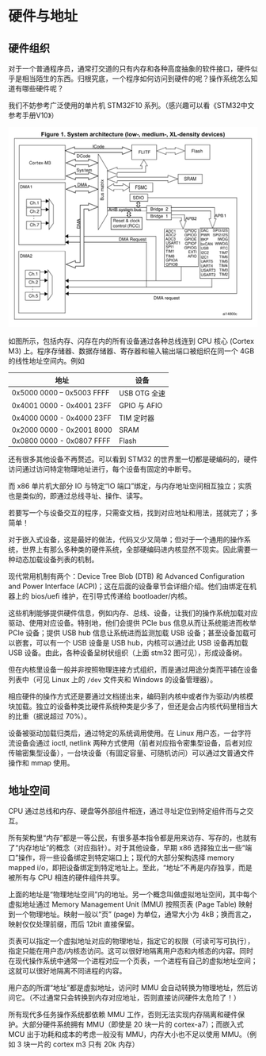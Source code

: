 # 硬件与地址

## 硬件组织

对于一个普通程序员，通常打交道的只有内存和各种高度抽象的软件接口，硬件似乎是相当陌生的东西。归根究底，一个程序如何访问到硬件的呢？操作系统怎么知道有哪些硬件呢？

我们不妨参考广泛使用的单片机 STM32F10 系列。（感兴趣可以看《STM32中文参考手册V10》）

![stm32 hardware architecture](img/stm32_arch.png)

如图所示，包括内存、闪存在内的所有设备通过各种总线连到 CPU 核心 (Cortex M3) 上。程序存储器、数据存储器、寄存器和输入输出端口被组织在同一个 4GB 的线性地址空间内。例如

| 地址 | 设备 |
| - | - |
| 0x5000 0000 – 0x5003 FFFF | USB OTG 全速 |
| 0x4001 0000 - 0x4001 23FF | GPIO 与 AFIO |
| 0x4000 0000 - 0x4000 23FF | TIM 定时器 |
| 0x2000 0000 - 0x2001 8000 | SRAM |
| 0x0800 0000 - 0x0807 FFFF | Flash |

还有很多其他设备不再赘述。可以看到 STM32 的世界里一切都是硬编码的，硬件访问通过访问特定物理地址进行，每个设备有固定的中断号。

而 x86 单片机大部分 IO 与特定“IO 端口”绑定，与内存地址空间相互独立；实质也是类似的，即通过总线寻址、操作、读写。

若要写一个与设备交互的程序，只需查文档，找到对应地址和用法，搓就完了；多简单！

对于嵌入式设备，这是最好的做法，代码又少又简单；但对于一个通用的操作系统，世界上有那么多种类的硬件系统，全部硬编码进内核显然不现实。因此需要一种动态加载设备列表的机制。

现代常用机制有两个：Device Tree Blob (DTB) 和 Advanced Configuration and Power Interface (ACPI)；这在后面的设备章节会详细介绍。他们由绑定在机器上的 bios/uefi 维护，在引导式传递给 bootloader/内核。

这些机制能够提供硬件信息，例如内存、总线、设备，让我们的操作系统加载对应驱动、使用对应设备。特别地，他们会提供 PCIe bus 信息从而让系统能进而枚举 PCIe 设备；提供 USB hub 信息让系统进而监测加载 USB 设备；甚至设备加载可以嵌套，可以有一个 USB 设备是 USB hub，内核可以通过此 USB 设备再加载 USB 设备。由此，各种设备呈树状组织（上面 stm32 图可见），形成设备树。

但在内核里设备一般并非按照物理连接方式组织，而是通过用途分类而平铺在设备列表中（可见 Linux 上的 `/dev` 文件夹和 Windows 的设备管理器）。

相应硬件的操作方式还是要通过文档搓出来，编码到内核中或者作为驱动/内核模块加载。独立的设备种类比硬件系统种类是少多了，但还是会占内核代码里相当大的比重（据说超过 70%）。

设备被驱动加载归类后，通过特定的系统调用使用。在 Linux 用户态，一台字符流设备会通过 ioctl, netlink 两种方式使用（前者对应指令密集型设备，后者对应传输密集型设备），一台块设备（有固定容量、可随机访问）可以通过文普通文件操作和 mmap 使用。

## 地址空间

CPU 通过总线和内存、硬盘等外部组件相连，通过寻址定位到特定组件而与之交互。

所有架构里“内存”都是一等公民，有很多基本指令都是用来访存、写存的，也就有了“内存地址”的概念（对应指针）。对于其他设备，早期 x86 选择独立出一些“端口”操作，将一些设备绑定到特定端口上；现代的大部分架构选择 memory mapped i/o，即把设备绑定到特定地址上。至此，“地址”不再是内存独享，而是被所有与 CPU 相连的硬件组件共享。

上面的地址是“物理地址空间”内的地址。另一个概念叫做虚拟地址空间，其中每个虚拟地址通过 Memory Management Unit (MMU) 按照页表 (Page Table) 映射到一个物理地址。映射一般以“页” (page) 为单位，通常大小为 4kB；换而言之，映射仅仅处理前缀，而后 12bit 直接保留。

页表可以指定一个虚拟地址对应的物理地址，指定它的权限（可读可写可执行），指定只能在用户态/内核态访问。这可以很好地隔离用户态和内核态的内容。同时在现代操作系统中通常一个进程对应一个页表，一个进程有自己的虚拟地址空间；这就可以很好地隔离不同进程的内容。

用户态的所谓“地址”都是虚拟地址，访问时 MMU 会自动转换为物理地址，然后访问它。（不过通常只会转换到内存对应地址，否则直接访问硬件太危险了！）

所有现代多任务操作系统都依赖 MMU 工作，否则无法实现内存隔离和硬件保护。大部分硬件系统拥有 MMU（即使是 20 块一片的 cortex-a7）；而嵌入式 MCU 出于功耗和成本的考虑一般没有 MMU，内存大小也不足以使用 MMU。（例如 3 块一片的 cortex m3 只有 20k 内存）
